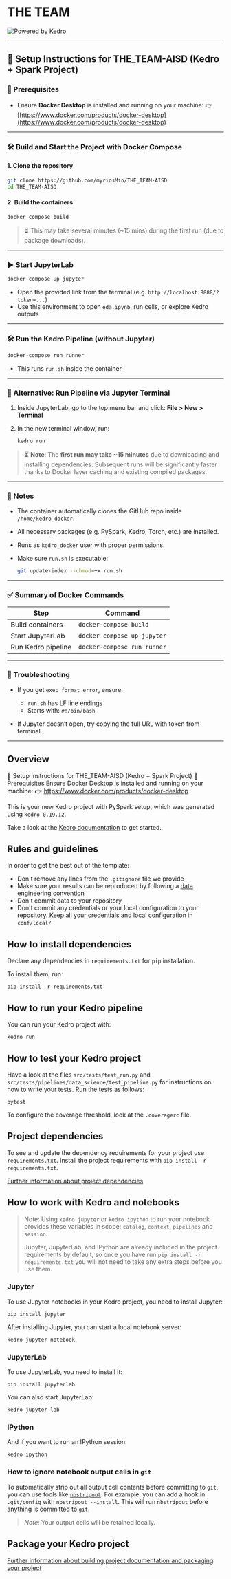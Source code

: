 # THE TEAM

[![Powered by Kedro](https://img.shields.io/badge/powered_by-kedro-ffc900?logo=kedro)](https://kedro.org)

---

## 🔧 Setup Instructions for THE\_TEAM-AISD (Kedro + Spark Project)

### 🚨 Prerequisites

* Ensure **Docker Desktop** is installed and running on your machine:
  👉 [https://www.docker.com/products/docker-desktop](https://www.docker.com/products/docker-desktop)

---

### 🛠️ Build and Start the Project with Docker Compose

#### 1. Clone the repository

```bash
git clone https://github.com/myriosMin/THE_TEAM-AISD
cd THE_TEAM-AISD
```

#### 2. Build the containers

```bash
docker-compose build
```

> ⏳ This may take several minutes (\~15 mins) during the first run (due to package downloads).

---

### ▶️ Start JupyterLab

```bash
docker-compose up jupyter
```

* Open the provided link from the terminal (e.g. `http://localhost:8888/?token=...`)
* Use this environment to open `eda.ipynb`, run cells, or explore Kedro outputs

---

### 🛠️ Run the Kedro Pipeline (without Jupyter)

```bash
docker-compose run runner
```

* This runs `run.sh` inside the container.

---

### 📒 Alternative: Run Pipeline via Jupyter Terminal

1. Inside JupyterLab, go to the top menu bar and click:
   **File > New > Terminal**

2. In the new terminal window, run:

   ```bash
   kedro run
   ```

> ⏳ **Note**: The **first run may take \~15 minutes** due to downloading and installing dependencies.
> Subsequent runs will be significantly faster thanks to Docker layer caching and existing compiled packages.

---

### 📃 Notes

* The container automatically clones the GitHub repo inside `/home/kedro_docker`.
* All necessary packages (e.g. PySpark, Kedro, Torch, etc.) are installed.
* Runs as `kedro_docker` user with proper permissions.
* Make sure `run.sh` is executable:

  ```bash
  git update-index --chmod=+x run.sh
  ```

---

### ✅ Summary of Docker Commands

| Step               | Command                     |
| ------------------ | --------------------------- |
| Build containers   | `docker-compose build`      |
| Start JupyterLab   | `docker-compose up jupyter` |
| Run Kedro pipeline | `docker-compose run runner` |

---

### 🔎 Troubleshooting

* If you get `exec format error`, ensure:

  * `run.sh` has LF line endings
  * Starts with: `#!/bin/bash`

* If Jupyter doesn’t open, try copying the full URL with token from terminal.

---

## Overview

🔧 Setup Instructions for THE_TEAM-AISD (Kedro + Spark Project)
🚨 Prerequisites
Ensure Docker Desktop is installed and running on your machine:
👉 https://www.docker.com/products/docker-desktop

This is your new Kedro project with PySpark setup, which was generated using `kedro 0.19.12`.

Take a look at the [Kedro documentation](https://docs.kedro.org) to get started.

## Rules and guidelines

In order to get the best out of the template:

* Don't remove any lines from the `.gitignore` file we provide
* Make sure your results can be reproduced by following a [data engineering convention](https://docs.kedro.org/en/stable/faq/faq.html#what-is-data-engineering-convention)
* Don't commit data to your repository
* Don't commit any credentials or your local configuration to your repository. Keep all your credentials and local configuration in `conf/local/`

## How to install dependencies

Declare any dependencies in `requirements.txt` for `pip` installation.

To install them, run:

```
pip install -r requirements.txt
```

## How to run your Kedro pipeline

You can run your Kedro project with:

```
kedro run
```

## How to test your Kedro project

Have a look at the files `src/tests/test_run.py` and `src/tests/pipelines/data_science/test_pipeline.py` for instructions on how to write your tests. Run the tests as follows:

```
pytest
```

To configure the coverage threshold, look at the `.coveragerc` file.

## Project dependencies

To see and update the dependency requirements for your project use `requirements.txt`. Install the project requirements with `pip install -r requirements.txt`.

[Further information about project dependencies](https://docs.kedro.org/en/stable/kedro_project_setup/dependencies.html#project-specific-dependencies)

## How to work with Kedro and notebooks

> Note: Using `kedro jupyter` or `kedro ipython` to run your notebook provides these variables in scope: `catalog`, `context`, `pipelines` and `session`.
>
> Jupyter, JupyterLab, and IPython are already included in the project requirements by default, so once you have run `pip install -r requirements.txt` you will not need to take any extra steps before you use them.

### Jupyter
To use Jupyter notebooks in your Kedro project, you need to install Jupyter:

```
pip install jupyter
```

After installing Jupyter, you can start a local notebook server:

```
kedro jupyter notebook
```

### JupyterLab
To use JupyterLab, you need to install it:

```
pip install jupyterlab
```

You can also start JupyterLab:

```
kedro jupyter lab
```

### IPython
And if you want to run an IPython session:

```
kedro ipython
```

### How to ignore notebook output cells in `git`
To automatically strip out all output cell contents before committing to `git`, you can use tools like [`nbstripout`](https://github.com/kynan/nbstripout). For example, you can add a hook in `.git/config` with `nbstripout --install`. This will run `nbstripout` before anything is committed to `git`.

> *Note:* Your output cells will be retained locally.

## Package your Kedro project

[Further information about building project documentation and packaging your project](https://docs.kedro.org/en/stable/tutorial/package_a_project.html)
